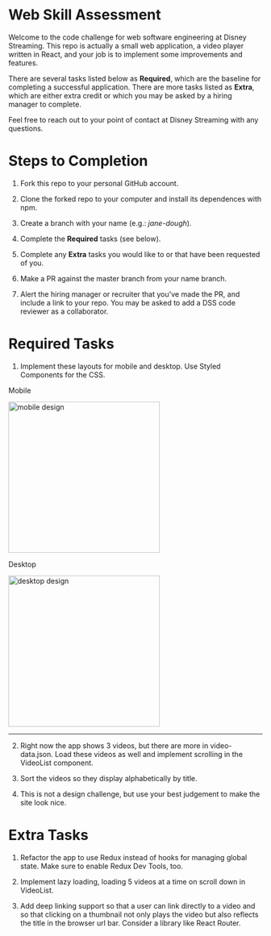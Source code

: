 # Web Skill Assessment

Welcome to the code challenge for web software engineering at Disney Streaming. This repo is actually a small web application, a video player written in React, and your job is to implement some improvements and features.

There are several tasks listed below as **Required**, which are the baseline for completing a successful application. There are more tasks listed as **Extra**, which are either extra credit or which you may be asked by a hiring manager to complete.

Feel free to reach out to your point of contact at Disney Streaming with any questions.

# Steps to Completion

1) Fork this repo to your personal GitHub account.

2) Clone the forked repo to your computer and install its dependences with npm.

3) Create a branch with your name (e.g.: *jane-dough*).

4) Complete the **Required** tasks (see below).

5) Complete any **Extra** tasks you would like to or that have been requested of you.

5) Make a PR against the master branch from your name branch.

6) Alert the hiring manager or recruiter that you've made the PR, and include a link to your repo. You may be asked to add a DSS code reviewer as a collaborator.

# Required Tasks

1) Implement these layouts for mobile and desktop. Use Styled Components for the CSS.

Mobile

<img alt="mobile design" src="https://fed-dss-challenge-qa.s3.amazonaws.com/assets/img/mobile-design.png" width="300">

Desktop

<img alt="desktop design" src="https://fed-dss-challenge-qa.s3.amazonaws.com/assets/img/desktop-design.png" width="300">
<hr>

2) Right now the app shows 3 videos, but there are more in video-data.json. Load these videos as well and implement scrolling in the VideoList component.

3) Sort the videos so they display alphabetically by title.

4) This is not a design challenge, but use your best judgement to make the site look nice.

# Extra Tasks

1) Refactor the app to use Redux instead of hooks for managing global state. Make sure to enable Redux Dev Tools, too.

2) Implement lazy loading, loading 5 videos at a time on scroll down in VideoList.

3) Add deep linking support so that a user can link directly to a video and so that clicking on a thumbnail not only plays the video but also reflects the title in the browser url bar. Consider a library like React Router.
